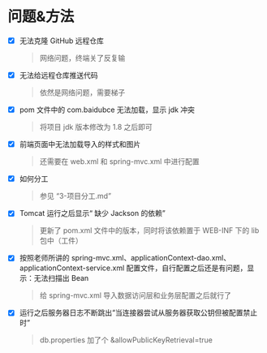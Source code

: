 # 问题&方法

- [x] 无法克隆 GitHub 远程仓库

  > 网络问题，终端关了反复输

- [x] 无法给远程仓库推送代码

  > 依然是网络问题，需要梯子

- [x] pom 文件中的 com.baidubce 无法加载，显示 jdk 冲突

  > 将项目 jdk 版本修改为 1.8 之后即可

- [x] 前端页面中无法加载导入的样式和图片

  > 还需要在 web.xml 和 spring-mvc.xml 中进行配置

- [x] 如何分工

  > 参见 “3-项目分工.md”
  
- [x] Tomcat 运行之后显示“ 缺少 Jackson 的依赖”

  > 更新了 pom.xml 文件中的版本，同时将该依赖置于 WEB-INF 下的 lib 包中（工件）
  
- [x] 按照老师所讲的 spring-mvc.xml、applicationContext-dao.xml、applicationContext-service.xml 配置文件，自行配置之后还是有问题，显示：无法扫描出 Bean 

  > 给 spring-mvc.xml 导入数据访问层和业务层配置之后就行了
  
- [x] 运行之后服务器日志不断跳出“当连接器尝试从服务器获取公钥但被配置禁止时”

  > db.properties 加了个 &allowPublicKeyRetrieval=true